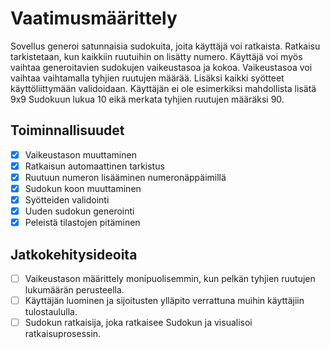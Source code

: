 # Vaatimusmäärittely

Sovellus generoi satunnaisia sudokuita, joita käyttäjä voi ratkaista. Ratkaisu tarkistetaan, kun kaikkiin ruutuihin on lisätty numero. Käyttäjä voi myös vaihtaa generoitavien sudokujen vaikeustasoa ja kokoa. Vaikeustasoa voi vaihtaa vaihtamalla tyhjien ruutujen määrää. Lisäksi kaikki syötteet käyttöliittymään validoidaan. Käyttäjän ei ole esimerkiksi mahdollista lisätä 9x9 Sudokuun lukua 10 eikä merkata tyhjien ruutujen määräksi 90.

## Toiminnallisuudet

- [x] Vaikeustason muuttaminen
- [x] Ratkaisun automaattinen tarkistus
- [x] Ruutuun numeron lisääminen numeronäppäimillä
- [x] Sudokun koon muuttaminen
- [x] Syötteiden validointi
- [x] Uuden sudokun generointi
- [x] Peleistä tilastojen pitäminen

## Jatkokehitysideoita

- [ ] Vaikeustason määrittely monipuolisemmin, kun pelkän tyhjien ruutujen lukumäärän perusteella.
- [ ] Käyttäjän luominen ja sijoitusten ylläpito verrattuna muihin käyttäjiin tulostaululla.
- [ ] Sudokun ratkaisija, joka ratkaisee Sudokun ja visualisoi ratkaisuprosessin.